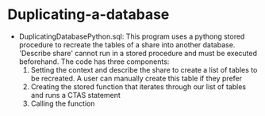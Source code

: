 # Duplicating-a-database
<ul>
<li>DuplicatingDatabasePython.sql: This program uses a pythong stored procedure to recreate the tables of a share into another database.  'Describe share' cannot run in a stored procedure and must be executed beforehand.  The code has three components:
<ol>
<li>Setting the context and describe the share to create a list of tables to be recreated. A user can manually create this table if they prefer</li>
<li>Creating the stored function that iterates through our list of tables and runs a CTAS statement </li>
<li>Calling the function </li>
</ol>
</li>
</ul>
